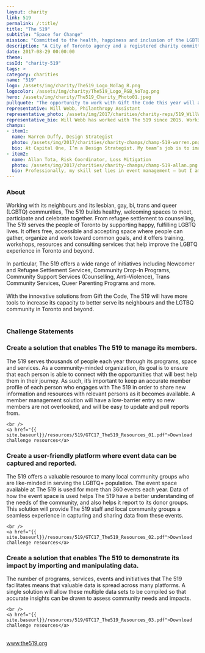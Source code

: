 ```yaml
---
layout: charity
link: 519
permalink: /:title/
title: "The 519"
subtitle: "Space for Change"
mission: "Committed to the health, happiness and inclusion of the LGBTQ community in Toronto"
description: "A City of Toronto agency and a registered charity committed to the health, happiness and full participation of the LGBTQ community. Working with the communities The 519 serves, it builds healthy, welcoming spaces to meet, participate and celebrate together."
date: 2017-08-29 00:00:00
theme:
cssId: "charity-519"
tags: >
category: charities
name: "519"
logo: /assets/img/charity/The519_Logo_NoTag_R.png
logocolor: /assets/img/charity/The519_Logo_RGB_NoTag.png
hero: /assets/img/charity/The519_Charity_Photo01.jpeg
pullquote: "The opportunity to work with Gift the Code this year will allow us to increase our capacity to better serve our community and understand opportunities for our program growth. We can’t wait to see the creativity that will allow us to impact our community in more effective ways!"
representative: Will Webb, Philanthropy Assistant
representative_photo: /assets/img/2017/charities/charity-reps/519_WillWebb.png
representative_bio: Will Webb has worked with The 519 since 2015. Working within The 519’s Philanthropy Department through his role as Philanthropy Assistant, he works closely with front-line program staff to meet the needs of the members of The 519. With an education in Hospitality and Special Event Management, Will also works to bring community together through The 519’s annual fundraising events and other initiatives such as Gift the Code.
champs:
- item1:
  name: Warren Duffy, Design Strategist
  photo: /assets/img/2017/charities/charity-champs/champ-519-warren.png
  bio: At Capital One, I’m a Design Strategist. My team’s job is to imagine, design and bring to market new digital experiences for Canadians. We measure success by how deeply we understand our customers’ needs and how incredibly easy it is for them to engage with our products and services.
- item2:
  name: Allan Tota, Risk Coordinator, Loss Mitigation
  photo: /assets/img/2017/charities/charity-champs/champ-519-allan.png
  bio: Professionally, my skill set lies in event management – but I am a huge tech enthusiast through and through. When able, I attempt to try every piece of technology I can get my hands on. I have experience developing and managing various large-scale databases. I love strategizing and developing strategic plans. Ultimately, everything I do at Capital One is client-facing, so I pride myself on my ability to work with and communicate with various personalities. I’m also a proficient gamer and am always up for learning a new video, board or card game!
---
```

<h3 class="charity-anchored-title anchored-title">About</h3>
Working with its neighbours and its lesbian, gay, bi, trans and queer (LGBTQ) communities, The 519 builds healthy, welcoming spaces to meet, participate and celebrate together. From refugee settlement to counselling, The 519 serves the people of Toronto by supporting happy, fulfilling LGBTQ lives. It offers free, accessible and accepting space where people can gather, organize and work toward common goals, and it offers training, workshops, resources and consulting services that help improve the LGBTQ experience in Toronto and beyond.
<br />
<br />
In particular, The 519 offers a wide range of initiatives including Newcomer and Refugee Settlement Services, Community Drop-In Programs, Community Support Services (Counselling, Anti-Violence), Trans Community Services, Queer Parenting Programs and more.
<br />
<br />
With the innovative solutions from Gift the Code, The 519 will have more tools to increase its capacity to  better serve its neighbours and the LGTBQ community in Toronto and beyond.
<br />
<br />
<h3 class="charity-anchored-title anchored-title">Challenge Statements</h3>

<div class="content-accordion">
  <div class="content-accordion-title">
    <span class="content-accordion-triangle-expand"></span>
    <h3>Create a solution that enables The 519 to manage its members.</h3>
  </div>

  <p class="content-accordion-body">
    The 519 serves thousands of people each year through its programs, space and services. As a community-minded organization, its goal is to ensure that each person is able to connect with the opportunities that will best help them in their journey. As such, it’s important to keep an accurate member profile of each person who engages with The 519 in order to share new information and resources with relevant persons as it becomes available. A member management solution will have a low-barrier  entry so new members are not overlooked, and will be easy to update and pull reports from.

    <br />
    <a href="{{ site.baseurl}}/resources/519/GTC17_The519_Resources_01.pdf">Download challenge resources</a>
  </p>
</div>

<div class="content-accordion">
  <div class="content-accordion-title">
    <span class="content-accordion-triangle-expand"></span>
    <h3>Create a user-friendly platform where event data can be captured and reported.</h3>
  </div>

  <p class="content-accordion-body">
    The 519 offers a valuable resource to many local community groups who are like-minded in serving the LGBTQ+ population. The event space available at The 519 is used for more than 360 events each year. Data of how the event space is used helps The 519 have a better understanding of the needs of the community, and also helps it report to its donor groups. This solution will provide The 519 staff and local community groups a seamless experience in capturing and sharing data from these events.

    <br />
    <a href="{{ site.baseurl}}/resources/519/GTC17_The519_Resources_02.pdf">Download challenge resources</a>
  </p>
</div>

<div class="content-accordion">
  <div class="content-accordion-title">
    <span class="content-accordion-triangle-expand"></span>
    <h3>Create a solution that enables The 519 to demonstrate its impact by importing and manipulating data.</h3>
  </div>

  <p class="content-accordion-body">
    The number of programs, services, events and initiatives that The 519 facilitates means that valuable data is spread across many platforms. A single solution will allow these multiple data sets to be compiled so that accurate insights can be drawn to assess community needs and impacts.

    <br />
    <a href="{{ site.baseurl}}/resources/519/GTC17_The519_Resources_03.pdf">Download challenge resources</a>
  </p>
</div>

<br />
<a href="http://www.the519.org/">www.the519.org</a>
